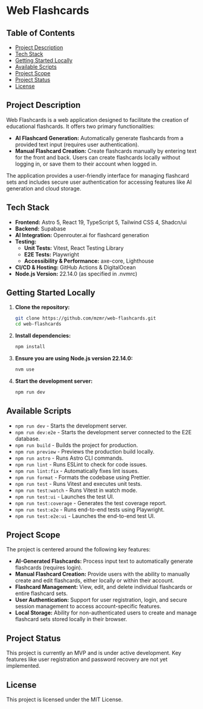 # Web Flashcards

## Table of Contents
- [Project Description](#project-description)
- [Tech Stack](#tech-stack)
- [Getting Started Locally](#getting-started-locally)
- [Available Scripts](#available-scripts)
- [Project Scope](#project-scope)
- [Project Status](#project-status)
- [License](#license)

## Project Description
Web Flashcards is a web application designed to facilitate the creation of educational flashcards. It offers two primary functionalities:

- **AI Flashcard Generation:** Automatically generate flashcards from a provided text input (requires user authentication).
- **Manual Flashcard Creation:** Create flashcards manually by entering text for the front and back. Users can create flashcards locally without logging in, or save them to their account when logged in.

The application provides a user-friendly interface for managing flashcard sets and includes secure user authentication for accessing features like AI generation and cloud storage.

## Tech Stack
- **Frontend:** Astro 5, React 19, TypeScript 5, Tailwind CSS 4, Shadcn/ui
- **Backend:** Supabase
- **AI Integration:** Openrouter.ai for flashcard generation
- **Testing:** 
  - **Unit Tests:** Vitest, React Testing Library
  - **E2E Tests:** Playwright
  - **Accessibility & Performance:** axe-core, Lighthouse
- **CI/CD & Hosting:** GitHub Actions & DigitalOcean
- **Node.js Version:** 22.14.0 (as specified in .nvmrc)

## Getting Started Locally
1. **Clone the repository:**
   ```bash
   git clone https://github.com/mzmr/web-flashcards.git
   cd web-flashcards
   ```
2. **Install dependencies:**
   ```bash
   npm install
   ```
3. **Ensure you are using Node.js version 22.14.0:**
   ```bash
   nvm use
   ```
4. **Start the development server:**
   ```bash
   npm run dev
   ```

## Available Scripts
- `npm run dev` - Starts the development server.
- `npm run dev:e2e` - Starts the development server connected to the E2E database.
- `npm run build` - Builds the project for production.
- `npm run preview` - Previews the production build locally.
- `npm run astro` - Runs Astro CLI commands.
- `npm run lint` - Runs ESLint to check for code issues.
- `npm run lint:fix` - Automatically fixes lint issues.
- `npm run format` - Formats the codebase using Prettier.
- `npm run test` - Runs Vitest and executes unit tests.
- `npm run test:watch` - Runs Vitest in watch mode.
- `npm run test:ui` - Launches the test UI.
- `npm run test:coverage` - Generates the test coverage report.
- `npm run test:e2e` - Runs end-to-end tests using Playwright.
- `npm run test:e2e:ui` - Launches the end-to-end test UI.

## Project Scope
The project is centered around the following key features:

- **AI-Generated Flashcards:** Process input text to automatically generate flashcards (requires login).
- **Manual Flashcard Creation:** Provide users with the ability to manually create and edit flashcards, either locally or within their account.
- **Flashcard Management:** View, edit, and delete individual flashcards or entire flashcard sets.
- **User Authentication:** Support for user registration, login, and secure session management to access account-specific features.
- **Local Storage:** Ability for non-authenticated users to create and manage flashcard sets stored locally in their browser.

## Project Status
This project is currently an MVP and is under active development. Key features like user registration and password recovery are not yet implemented.

## License
This project is licensed under the MIT License. 

